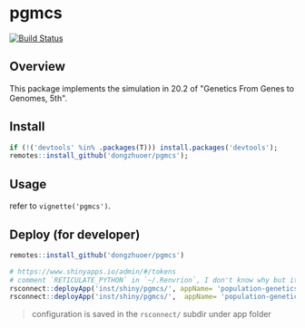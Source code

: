 # pgmcs
[![Build Status](https://travis-ci.com/dongzhuoer/pgmcs.svg?branch=master)](https://travis-ci.com/dongzhuoer/pgmcs)




## Overview

This package implements the simulation in 20.2 of "Genetics From Genes to Genomes, 5th".



## Install

```r
if (!('devtools' %in% .packages(T))) install.packages('devtools');
remotes::install_github('dongzhuoer/pgmcs');
```



## Usage

refer to `vignette('pgmcs')`.



## Deploy (for developer)

```r
remotes::install_github('dongzhuoer/pgmcs')

# https://www.shinyapps.io/admin/#/tokens
# comment `RETICULATE_PYTHON` in `~/.Renvrion`, I don't know why but it just cause error
rsconnect::deployApp('inst/shiny/pgmcs/', appName= 'population-genetics-monte-carlo-simulation', forceUpdate = T)
rsconnect::deployApp('inst/shiny/pgmcs/',  appName= 'population-genetics-monte-carlo-simulation2', forceUpdate = T)
```

> configuration is saved in the `rsconnect/` subdir under app folder


